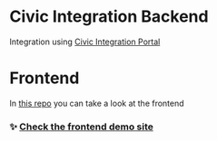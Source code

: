 # Civic Integration Backend

Integration using [Civic Integration Portal](https://integrate.civic.com)

# Frontend
In [this repo](https://github.com/s4nt14go/integrate-front) you can take a look at the frontend
### ✨ [Check the frontend demo site](https://civic-integrate.netlify.app)<br />
